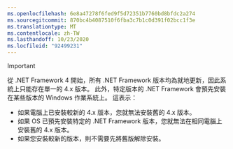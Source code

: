 ```yaml
---
ms.openlocfilehash: 6e8a47278f6fed9f5d72351b7760bd8bfdc2a274
ms.sourcegitcommit: 870bc4b4087510f6fba3c7b1c0d391f02bcc1f3e
ms.translationtype: MT
ms.contentlocale: zh-TW
ms.lasthandoff: 10/23/2020
ms.locfileid: "92499231"
---
```


> [!IMPORTANT]
> 從 .NET Framework 4 開始，所有 .NET Framework 版本均為就地更新，因此系統上只能存在單一的 4.x 版本。 此外，特定版本的 .NET Framework 會預先安裝在某些版本的 Windows 作業系統上。 這表示：
>
> - 如果電腦上已安裝較新的 4.x 版本，您就無法安裝舊的 4.x 版本。
> - 如果 OS 已預先安裝特定的 .NET Framework 版本，您就無法在相同電腦上安裝舊的 4.x 版本。
> - 如果您安裝較新的版本，則不需要先將舊版解除安裝。

